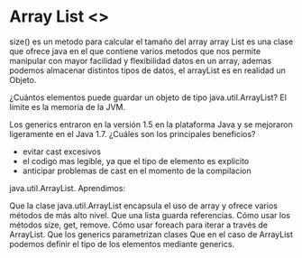 # Array List <>
size() es un metodo para calcular el tamaño del array
array List es una clase que ofrece java en el que contiene varios metodos que nos permite manipular con mayor facilidad y flexibilidad datos en un array, ademas podemos almacenar distintos tipos de datos, el arrayList es en realidad un Objeto.

¿Cuántos elementos puede guardar un objeto de tipo java.util.ArrayList?
El límite es la memoria de la JVM.


Los generics entraron en la versión 1.5 en la plataforma Java y se mejoraron ligeramente en el Java 1.7. ¿Cuáles son los principales beneficios?
+ evitar cast excesivos
+ el codigo mas legible, ya que el tipo de elemento es explicito
+ anticipar problemas de cast en el momento de la compilacion


 java.util.ArrayList. Aprendimos:

Que la clase java.util.ArrayList encapsula el uso de array y ofrece varios métodos de más alto nivel.
Que una lista guarda referencias.
Cómo usar los métodos size, get, remove.
Cómo usar foreach para iterar a través de ArrayList.
Que los generics parametrizan clases
Que en el caso de ArrayList podemos definir el tipo de los elementos mediante generics.